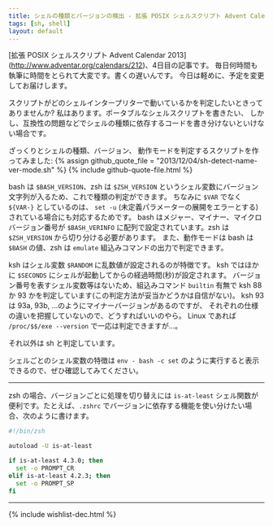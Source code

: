 ```yaml
---
title: シェルの種類とバージョンの検出 - 拡張 POSIX シェルスクリプト Advent Calendar 2013
tags: [sh, shell]
layout: default
---
```


[拡張 POSIX シェルスクリプト Advent Calendar 2013]
(http://www.adventar.org/calendars/212)、4日目の記事です。
毎日何時間も執筆に時間をとられて大変です。書くの遅いんです。
今日は軽めに、予定を変更してお届けします。

スクリプトがどのシェルインタープリターで動いているかを判定したいときってありませんか?
私はあります。ポータブルなシェルスクリプトを書きたい、
しかし、互換性の問題などでシェルの種類に依存するコードを書き分けないといけない場合です。

ざっくりとシェルの種類、バージョン、
動作モードを判定するスクリプトを作ってみました: {% assign github_quote_file = "2013/12/04/sh-detect-name-ver-mode.sh" %}
{% include github-quote-file.html %}

bash は `$BASH_VERSION`、zsh は `$ZSH_VERSION`
というシェル変数にバージョン文字列が入るため、これで種類の判定ができます。
ちなみに `$VAR` でなく `${VAR-}` としているのは、
`set -u` (未定義パラメーターの展開をエラーとする)
されている場合にも対応するためです。
bash はメジャー、マイナー、マイクロバージョン番号が `$BASH_VERINFO`
に配列で設定されています。zsh は `$ZSH_VERSION` から切り分ける必要があります。
また、動作モードは bash は `$BASH` の値、zsh は `emulate`
組込みコマンドの出力で判定できます。

ksh はシェル変数 `$RANDOM` に乱数値が設定されるのが特徴です。
ksh ではほかに `$SECONDS` にシェルが起動してからの経過時間(秒)が設定されます。
バージョン番号を表すシェル変数等はないため、組込みコマンド `builtin`
有無で ksh 88 か 93 かを判定しています(この判定方法が妥当かどうかは自信がない)。
ksh 93 は 93a, 93b, …のようにマイナーバージョンがあるのですが、
それぞれの仕様の違いを把握していないので、どうすればいいのやら。
Linux であれば `/proc/$$/exe --version` で一応は判定できますが…。

それ以外は sh と判定しています。

シェルごとのシェル変数の特徴は `env - bash -c set`
のように実行すると表示できるので、ぜひ確認してみてください。

* * *

zsh の場合、バージョンごとに処理を切り替えには `is-at-least`
シェル関数が便利です。たとえば、`.zshrc`
でバージョンに依存する機能を使い分けたい場合、次のように書けます。

``` sh
#!/bin/zsh

autoload -U is-at-least

if is-at-least 4.3.0; then
  set -o PROMPT_CR
elif is-at-least 4.2.3; then
  set -o PROMPT_SP
fi
```

* * *

{% include wishlist-dec.html %}

